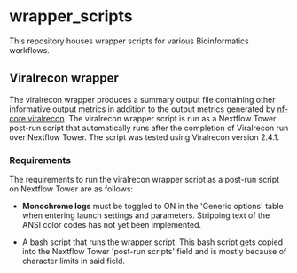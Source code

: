 # wrapper_scripts
This repository houses wrapper scripts for various Bioinformatics workflows.

## Viralrecon wrapper

The viralrecon wrapper produces a summary output file containing other informative output metrics in addition to the output metrics generated by [nf-core viralrecon](https://github.com/nf-core/viralrecon). The viralrecon wrapper script is run as a Nextflow Tower post-run script that automatically runs after the completion of Viralrecon run over Nextflow Tower. The script was tested using Viralrecon version 2.4.1.

### Requirements

The requirements to run the viralrecon wrapper script as a post-run script on Nextflow Tower are as follows:

+ **Monochrome logs** must be toggled to ON in the 'Generic options' table when entering launch settings and parameters. Stripping text of the ANSI color codes has not yet been implemented.

+ A bash script that runs the wrapper script. This bash script gets copied into the Nextflow Tower 'post-run scripts' field and is mostly because of character limits in said field.
